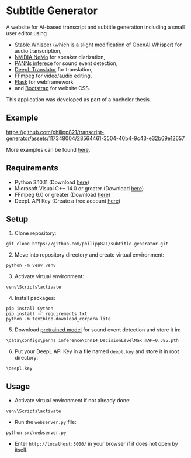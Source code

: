# Subtitle Generator
A website for AI-based transcript and subtitle generation including a small user editor using
- [Stable Whisper](https://github.com/jianfch/stable-ts) (which is a slight modification of [OpenAI Whisper](https://github.com/openai/whisper)) for audio transcription,
- [NVIDIA NeMo](https://github.com/NVIDIA/NeMo) for speaker diarization,
- [PANNs inferece](https://github.com/qiuqiangkong/panns_inference) for sound event detection,
- [DeepL Translator](https://github.com/DeepLcom/deepl-python) for translation,
- [FFmpeg](https://ffmpeg.org/) for video/audio editing,
- [Flask](https://github.com/pallets/flask) for webframework
- and [Bootstrap](https://getbootstrap.com/) for website CSS.

This application was developed as part of a bachelor thesis.

## Example
https://github.com/philipp821/transcript-generator/assets/117348004/28564461-3504-40b4-9c43-e32b69e12657

More examples can be found [here](/data/examples/examples.md).

## Requirements
- Python 3.10.11 (Download [here](https://www.python.org/downloads/release/python-31011/))
- Microsoft Visual C++ 14.0 or greater (Download [here](https://visualstudio.microsoft.com/visual-cpp-build-tools/))
- FFmpeg 6.0 or greater (Download [here](https://ffmpeg.org/download.html))
- DeepL API Key (Create a free account [here](https://www.deepl.com/pro-api?cta=header-pro-api))

## Setup
1. Clone repository:
```
git clone https://github.com/philipp821/subtitle-generator.git
```
2. Move into repository directory and create virtual environment:
```
python -m venv venv
```
3. Activate virtual environment:
```
venv\Scripts\activate
```
4. Install packages:
```
pip install Cython
pip install -r requirements.txt
python -m textblob.download_corpora lite
```
5. Download [pretrained model](https://zenodo.org/record/3987831/files/Cnn14_DecisionLevelMax_mAP%3D0.385.pth?download=1) for sound event detection and store it in:
```
\data\configs\panns_inference\Cnn14_DecisionLevelMax_mAP=0.385.pth
```
6. Put your DeepL API Key in a file named `deepl.key` and store it in root directory:
```
\deepl.key
```

## Usage
- Activate virtual environment if not already done:
```
venv\Scripts\activate
```
- Run the `webserver.py` file:
```
python src\webserver.py
```
- Enter `http://localhost:5000/` in your browser if it does not open by itself.
